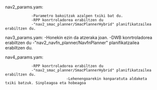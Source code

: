 nav2_params.yam: 

                -Parametro bakoitzak azalpen txiki bat du.
                -RPP konrtroladorea erabiltzen du
                -"nav2_smac_planner/SmacPlannerHybrid" planifikatzailea erabiltzen du.

nav3_params.yam:
                -Honekin ezin da atzeraka joan.
                -DWB konrtroladorea erabiltzen du
                -"nav2_navfn_planner/NavfnPlanner" planifikatzailea erabiltzen du.

nav4_params.yam:

                -RPP konrtroladorea erabiltzen du
                -"nav2_smac_planner/SmacPlannerHybrid" planifikatzailea erabiltzen du.
								-Lehenengoarekin konparatuta aldaketa txiki batzuk. Sinpleagoa eta hobeagoa
                
